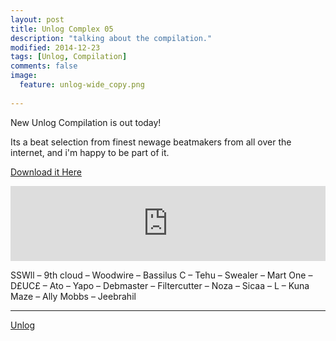 ```yaml
---
layout: post
title: Unlog Complex 05
description: "talking about the compilation."
modified: 2014-12-23
tags: [Unlog, Compilation]
comments: false
image:
  feature: unlog-wide_copy.png
  
---
```


New Unlog Compilation is out today! 

Its a beat selection from finest newage beatmakers from all over the internet, and i'm happy to be part of it. 

<a href="http://unlog1.bandcamp.com/album/va-unlog-complex-05" target="_blank">Download it Here</a>

<iframe style="border: 0; width: 100%; height: 120px;" src="https://bandcamp.com/EmbeddedPlayer/album=1829858254/size=large/bgcol=ffffff/linkcol=0687f5/tracklist=false/artwork=small/transparent=true/" seamless><a href="http://unlog1.bandcamp.com/album/va-unlog-complex-05">VA - Unlog Complex #05 by Unlog - Epic Waveforms</a></iframe>

SSWll – 9th cloud – Woodwire – Bassilus C – Tehu – Swealer – Mart One – D£UC£ – Ato – Yapo – Debmaster – Filtercutter – Noza – Sicaa – L – Kuna Maze – Ally Mobbs – Jeebrahil

---

<div markdown="0"><a href="http://www.unlog.info/" target="_blank" class="btn btn-info">Unlog</a></div>
